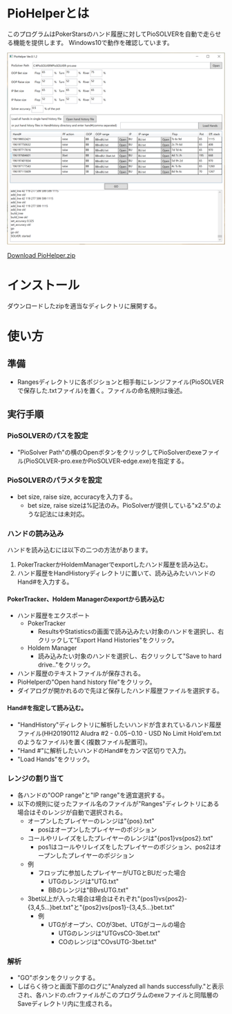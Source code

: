 ﻿# PioHelperとは

このプログラムはPokerStarsのハンド履歴に対してPioSOLVERを自動で走らせる機能を提供します。
Windows10で動作を確認しています。

![screenshot](./images/piohelper_screenshot.png)

[Download PioHelper.zip](./releases/PioHelper_0_1_2.zip)

# インストール

ダウンロードしたzipを適当なディレクトリに展開する。

# 使い方

## 準備

- Rangesディレクトリに各ポジションと相手毎にレンジファイル(PioSOLVERで保存した.txtファイル)を置く。ファイルの命名規則は後述。

## 実行手順

### PioSOLVERのパスを設定
- "PioSolver Path"の横のOpenボタンをクリックしてPioSolverのexeファイル(PioSOLVER-pro.exeかPioSOLVER-edge.exe)を指定する。

### PioSOLVERのパラメタを設定
- bet size, raise size, accuracyを入力する。
  - bet size, raise sizeは%記法のみ。PioSolverが提供している"x2.5"のような記法には未対応。

### ハンドの読み込み

ハンドを読み込むには以下の二つの方法があります。
1. PokerTrackerかHoldemManagerでexportしたハンド履歴を読み込む。
1. ハンド履歴をHandHistoryディレクトリに置いて、読み込みたいハンドのHand#を入力する。

#### PokerTracker、Holdem Managerのexportから読み込む

- ハンド履歴をエクスポート
  - PokerTracker
    - ResultsやStatisticsの画面で読み込みたい対象のハンドを選択し、右クリックして"Export Hand Histories"をクリック。
  - Holdem Manager 
    - 読み込みたい対象のハンドを選択し、右クリックして"Save to hard drive.."をクリック。
- ハンド履歴のテキストファイルが保存される。
- PioHelperの"Open hand history file"をクリック。
- ダイアログが開かれるので先ほど保存したハンド履歴ファイルを選択する。

#### Hand#を指定して読み込む。
- "HandHistory"ディレクトリに解析したいハンドが含まれているハンド履歴ファイル(HH20190112 Aludra #2 - $0.05-$0.10 - USD No Limit Hold'em.txtのようなファイル)を置く(複数ファイル配置可)。
- "Hand #"に解析したいハンドのHand#をカンマ区切りで入力。
- "Load Hands"をクリック。

### レンジの割り当て
 
- 各ハンドの"OOP range"と"IP range"を適宜選択する。
- 以下の規則に従ったファイル名のファイルが"Ranges"ディレクトリにある場合はそのレンジが自動で選択される。
  - オープンしたプレイヤーのレンジは"{pos}.txt"
    - posはオープンしたプレイヤーのポジション
  - コールやリレイズをしたプレイヤーのレンジは"{pos1}vs{pos2}.txt"
    - pos1はコールやリレイズをしたプレイヤーのポジション、pos2はオープンしたプレイヤーのポジション
  - 例
    - フロップに参加したプレイヤーがUTGとBUだった場合
      - UTGのレンジは"UTG.txt"
      - BBのレンジは"BBvsUTG.txt"
  - 3bet以上が入った場合は場合はそれぞれ"{pos1}vs{pos2}-{3,4,5...}bet.txt"と"{pos2}vs{pos1}-{3,4,5...}bet.txt"
    - 例
      - UTGがオープン、COが3bet、UTGがコールの場合
        - UTGのレンジは"UTGvsCO-3bet.txt"
        - COのレンジは"COvsUTG-3bet.txt"

### 解析
- "GO"ボタンをクリックする。
- しばらく待つと画面下部のログに"Analyzed all hands successfully."と表示され、各ハンドの.cfrファイルがこのプログラムのexeファイルと同階層のSaveディレクトリ内に生成される。
